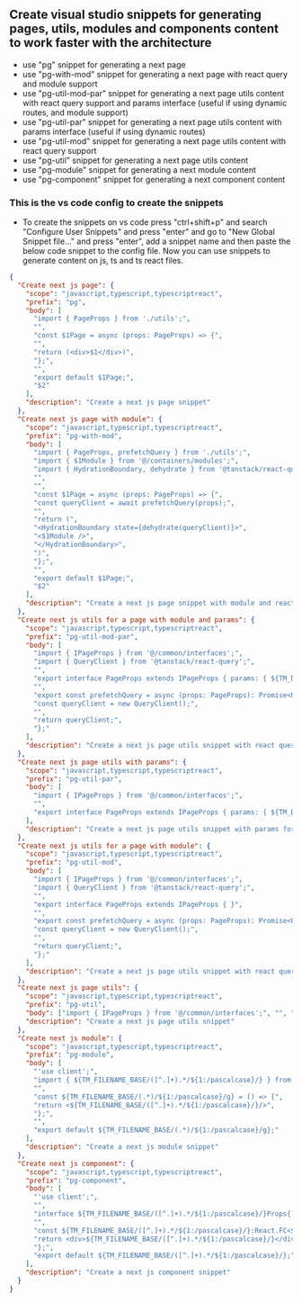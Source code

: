 ## Create visual studio snippets for generating pages, utils, modules and components content to work faster with the architecture

- use "pg" snippet for generating a next page
- use "pg-with-mod" snippet for generating a next page with react query and module support
- use "pg-util-mod-par" snippet for generating a next page utils content with react query support and params interface (useful if using dynamic routes, and module support)
- use "pg-util-par" snippet for generating a next page utils content with params interface (useful if using dynamic routes)
- use "pg-util-mod" snippet for generating a next page utils content with react query support
- use "pg-util" snippet for generating a next page utils content
- use "pg-module" snippet for generating a next module content
- use "pg-component" snippet for generating a next component content

### This is the vs code config to create the snippets

- To create the snippets on vs code press "ctrl+shift+p" and search "Configure User Snippets" and press "enter" and go to "New Global Snippet file..." and press "enter", add a snippet name and then paste the below code snippet to the config file. Now you can use snippets to generate content on js, ts and ts react files.

```json
{
  "Create next js page": {
    "scope": "javascript,typescript,typescriptreact",
    "prefix": "pg",
    "body": [
      "import { PageProps } from './utils';",
      "",
      "const $1Page = async (props: PageProps) => {",
      "",
      "return (<div>$1</div>)",
      "};",
      "",
      "export default $1Page;",
      "$2"
    ],
    "description": "Create a next js page snippet"
  },
  "Create next js page with module": {
    "scope": "javascript,typescript,typescriptreact",
    "prefix": "pg-with-mod",
    "body": [
      "import { PageProps, prefetchQuery } from './utils';",
      "import { $1Module } from '@/containers/modules';",
      "import { HydrationBoundary, dehydrate } from '@tanstack/react-query';",
      "",
      "",
      "const $1Page = async (props: PageProps) => {",
      "const queryClient = await prefetchQuery(props);",
      "",
      "return (",
      "<HydrationBoundary state={dehydrate(queryClient)}>",
      "<$1Module />",
      "</HydrationBoundary>",
      ")",
      "};",
      "",
      "export default $1Page;",
      "$2"
    ],
    "description": "Create a next js page snippet with module and react query support"
  },
  "Create next js utils for a page with module and params": {
    "scope": "javascript,typescript,typescriptreact",
    "prefix": "pg-util-mod-par",
    "body": [
      "import { IPageProps } from '@/common/interfaces';",
      "import { QueryClient } from '@tanstack/react-query';",
      "",
      "export interface PageProps extends IPageProps { params: { ${TM_DIRECTORY/.*[\\\\|\\/]+[[...]+(.*)+[\\[(.*?)\\]]/${1: }/}: string[] | string } }",
      "",
      "export const prefetchQuery = async (props: PageProps): Promise<QueryClient> => {",
      "const queryClient = new QueryClient();",
      "",
      "return queryClient;",
      "};"
    ],
    "description": "Create a next js page utils snippet with react query support and params for dynamic routing"
  },
  "Create next js page utils with params": {
    "scope": "javascript,typescript,typescriptreact",
    "prefix": "pg-util-par",
    "body": [
      "import { IPageProps } from '@/common/interfaces';",
      "",
      "export interface PageProps extends IPageProps { params: { ${TM_DIRECTORY/.*[\\\\|\\/]+[[...]+(.*)+[\\[(.*?)\\]]/${1: }/}: string[] | string } }"
    ],
    "description": "Create a next js page utils snippet with params for dynamic routing"
  },
  "Create next js utils for a page with module": {
    "scope": "javascript,typescript,typescriptreact",
    "prefix": "pg-util-mod",
    "body": [
      "import { IPageProps } from '@/common/interfaces';",
      "import { QueryClient } from '@tanstack/react-query';",
      "",
      "export interface PageProps extends IPageProps { }",
      "",
      "export const prefetchQuery = async (props: PageProps): Promise<QueryClient> => {",
      "const queryClient = new QueryClient();",
      "",
      "return queryClient;",
      "};"
    ],
    "description": "Create a next js page utils snippet with react query support and params for dynamic routing"
  },
  "Create next js page utils": {
    "scope": "javascript,typescript,typescriptreact",
    "prefix": "pg-util",
    "body": ["import { IPageProps } from '@/common/interfaces';", "", "export interface PageProps extends IPageProps { }"],
    "description": "Create a next js page utils snippet"
  },
  "Create next js module": {
    "scope": "javascript,typescript,typescriptreact",
    "prefix": "pg-module",
    "body": [
      "'use client';",
      "import { ${TM_FILENAME_BASE/([^.]+).*/${1:/pascalcase}/} } from '@/containers/components';",
      "",
      "const ${TM_FILENAME_BASE/(.*)/${1:/pascalcase}/g} = () => {",
      "return <${TM_FILENAME_BASE/([^.]+).*/${1:/pascalcase}/}/>",
      "};",
      "",
      "export default ${TM_FILENAME_BASE/(.*)/${1:/pascalcase}/g};"
    ],
    "description": "Create a next js module snippet"
  },
  "Create next js component": {
    "scope": "javascript,typescript,typescriptreact",
    "prefix": "pg-component",
    "body": [
      "'use client';",
      "",
      "interface ${TM_FILENAME_BASE/([^.]+).*/${1:/pascalcase}/}Props{ }",
      "",
      "const ${TM_FILENAME_BASE/([^.]+).*/${1:/pascalcase}/}:React.FC<${TM_FILENAME_BASE/([^.]+).*/${1:/pascalcase}/}Props> = (props) => {",
      "return <div>${TM_FILENAME_BASE/([^.]+).*/${1:/pascalcase}/}</div>;",
      "};",
      "export default ${TM_FILENAME_BASE/([^.]+).*/${1:/pascalcase}/};"
    ],
    "description": "Create a next js component snippet"
  }
}
```
